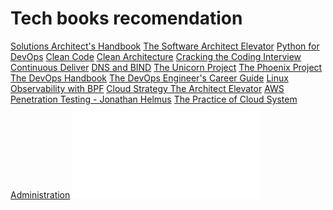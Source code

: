 # Tech books recomendation

[Solutions Architect's Handbook](https://learning.oreilly.com/library/view/solutions-architects-handbook/9781838645649/)
[The Software Architect Elevator](https://learning.oreilly.com/library/view/the-software-architect/9781492077534/)
[Python for DevOps]()
[Clean Code]()
[Clean Architecture]()
[Cracking the Coding Interview]()
[Continuous Deliver]()
[DNS and BIND](https://learning.oreilly.com/library/view/dns-and-bind/0596100574/)
[The Unicorn Project]()
[The Phoenix Project]()
[The DevOps Handbook]()
[The DevOps Engineer's Career Guide]()
[Linux Observability with BPF]()
[Cloud Strategy The Architect Elevator]()
[AWS Penetration Testing - Jonathan Helmus]()
[The Practice of Cloud System Administration]()
![97 Things Every Cloud Engineer Should Know](/docs/books/97-Things-Every-Cloud-Engineer-Should-Know.pdf)
